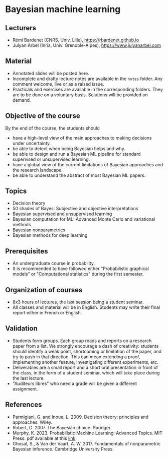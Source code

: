# Bayesian machine learning

## Lecturers
* Rémi Bardenet (CNRS, Univ. Lille), https://rbardenet.github.io
* Julyan Arbel (Inria, Univ. Grenoble-Alpes), https://www.julyanarbel.com

## Material
* Annotated slides will be posted here. 
* Incomplete and drafty lecture notes are available in the `notes` folder. Any comment welcome, live or as a raised issue.
* Practicals and exercises are available in the corresponding folders. They are to be done on a voluntary basis. Solutions will be provided on demand.

## Objective of the course
By the end of the course, the students should
* have a high-level view of the main approaches to making decisions under uncertainty.
* be able to detect when being Bayesian helps and why.
* be able to design and run a Bayesian ML pipeline for standard supervised or unsupervised
learning.
* have a global view of the current limitations of Bayesian approaches and the research
landscape.
* be able to understand the abstract of most Bayesian ML papers.

## Topics
* Decision theory
* 50 shades of Bayes: Subjective and objective interpretations
* Bayesian supervised and unsupervised learning
* Bayesian computation for ML: Advanced Monte Carlo and variational methods
* Bayesian nonparametrics
* Bayesian methods for deep learning

## Prerequisites
* An undergraduate course in probability.
* It is recommended to have followed either "Probabilistic graphical models" or "Computational statistics" during the first semester.

## Organization of courses
* 8x3 hours of lectures, the last session being a student seminar.
* All classes and material will be in English. Students may write their final report either in French or English.

## Validation
* Students form groups. Each group reads and reports on a research paper from a list. We strongly encourage a dash of creativity: students should identify a weak point, shortcoming or limitation of the paper, and try to push in that direction. This can mean extending a proof, implementing another feature, investigating different experiments, etc.
* Deliverables are a small report and a short oral presentation in front of the class, in the form of a student seminar, which will take place during the last lecture.
* "Auditeurs libres" who need a grade will be given a different assignment.

## References
* Parmigiani, G. and Inoue, L. 2009. Decision theory: principles and approaches. Wiley.
* Robert, C. 2007. The Bayesian choice. Springer.
* Murphy, K. 2023. Probabilistic Machine Learning: Advanced Topics. MIT Press. pdf available at this [link](https://probml.github.io/pml-book/book2.html).
* Ghosal, S., & Van der Vaart, A. W. 2017. Fundamentals of nonparametric Bayesian inference. Cambridge University Press.
